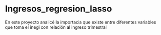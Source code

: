 # Ingresos_regresion_lasso
En este proyecto analicé la importacia que existe entre diferentes variables que toma el inegi con relación al ingreso trimestral
